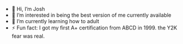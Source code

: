- 👋 Hi, I’m Josh
- 👀 I’m interested in being the best version of me currently available
- 🌱 I’m currently learning how to adult
- ⚡ Fun fact: I got my first A+ certification from ABCD in 1999.  the Y2K fear was real.
